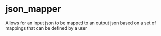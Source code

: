 # json_mapper
Allows for an input json to be mapped to an output json based on a set of mappings that can be defined by a user
